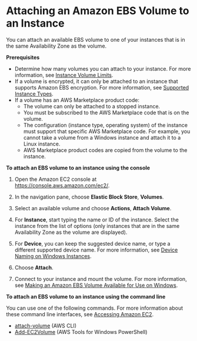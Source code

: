 # Attaching an Amazon EBS Volume to an Instance<a name="ebs-attaching-volume"></a>

You can attach an available EBS volume to one of your instances that is in the same Availability Zone as the volume\.

**Prerequisites**
+ Determine how many volumes you can attach to your instance\. For more information, see [Instance Volume Limits](volume_limits.md)\.
+ If a volume is encrypted, it can only be attached to an instance that supports Amazon EBS encryption\. For more information, see [Supported Instance Types](EBSEncryption.md#EBSEncryption_supported_instances)\.
+ If a volume has an AWS Marketplace product code:
  + The volume can only be attached to a stopped instance\.
  + You must be subscribed to the AWS Marketplace code that is on the volume\.
  + The configuration \(instance type, operating system\) of the instance must support that specific AWS Marketplace code\. For example, you cannot take a volume from a Windows instance and attach it to a Linux instance\.
  + AWS Marketplace product codes are copied from the volume to the instance\.

**To attach an EBS volume to an instance using the console**

1. Open the Amazon EC2 console at [https://console\.aws\.amazon\.com/ec2/](https://console.aws.amazon.com/ec2/)\.

1. In the navigation pane, choose **Elastic Block Store**, **Volumes**\.

1. Select an available volume and choose **Actions**, **Attach Volume**\.

1. For **Instance**, start typing the name or ID of the instance\. Select the instance from the list of options \(only instances that are in the same Availability Zone as the volume are displayed\)\.

1. For **Device**, you can keep the suggested device name, or type a different supported device name\. For more information, see [Device Naming on Windows Instances](device_naming.md)\.

1. Choose **Attach**\.

1. Connect to your instance and mount the volume\. For more information, see [Making an Amazon EBS Volume Available for Use on Windows](ebs-using-volumes.md)\.

**To attach an EBS volume to an instance using the command line**

You can use one of the following commands\. For more information about these command line interfaces, see [Accessing Amazon EC2](concepts.md#access-ec2)\.
+ [attach\-volume](http://docs.aws.amazon.com/cli/latest/reference/ec2/attach-volume.html) \(AWS CLI\)
+ [Add\-EC2Volume](http://docs.aws.amazon.com/powershell/latest/reference/items/Add-EC2Volume.html) \(AWS Tools for Windows PowerShell\)